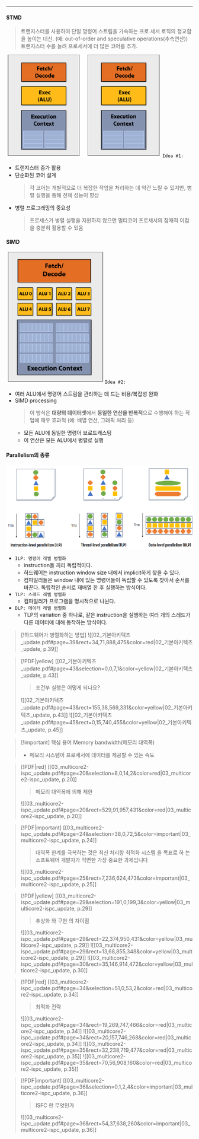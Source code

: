 
---
#### STMD 
>트랜지스터를 사용하여 단일 명령어 스트림을 가속하는 프로 세서 로직의 정교함을 높이는 대신. (예: out-of-order and speculative operations(추측연산)) 트랜지스터 수를 늘려 프로세서에 더 많은 코어를 추가.

![Image](images/Pasted%20image%2020250326124557.png)
`Idea #1:`
- 트랜지스터 증가 활용
- 단순화된 코어 설계
	>각 코어는 개별적으로 더 복잡한 작업을 처리하는 데 약간 느릴 수 있지만, 병렬 실행을 통해 전체 성능이 향상
- 병렬 프로그래밍의 중요성
	>프로세스가 병렬 실행을 지원하지 않으면 멀티코어 프로세서의 잠재적 이점을 충분히 활용할 수 있음

#### SIMD
![Image](images/Pasted%20image%2020250326124513.png)
`Idea #2:`
- 여러 ALU에서 명령어 스트림을 관리하는 데 드는 비용/복잡성 완화
- SIMD processing
	>이 방식은 **대량의 데이터셋**에서 **동일한 연산을 반복적**으로 수행해야 하는 작업에 매우 효과적 (예: 배열 연산, 그래픽 처리 등)
	- 모든 ALU에 동일한 명령어 브로드캐스팅 
	- 이 연산은 모든 ALU에서 병렬로 실행

#### Parallelism의 종류
![Image](images/Pasted%20image%2020250326125902.png)
- `ILP: 명령어 레벨 병렬화`
	- instruction들 끼리 독립적이다.
	- 하드웨어는 instruction window size 내에서 implicit하게 찾을 수 있다.
	- 컴파일러들은 window 내에 있는 명령어들이 독립할 수 있도록 찾아서 순서를 바꾼다. 독립적인 순서로 재배열 한 후 실행하는 방식이다.
- `TLP: 스레드 레벨 병렬화`
	- 컴파일러가 프로그램을 명시적으로 나뉜다.
- `DLP: 데이터 레벨 병렬화`
	- TLP의 variation 중 하나로, 같은 instruction을 실행하는 여러 개의 스레드가 다른 데이터에 대해 동작하는 방식이다.

>[!하드웨어가 병렬화하는 방법]
>![[02_기본아키텍츠_update.pdf#page=39&rect=34,71,888,475&color=red|02_기본아키텍츠_update, p.39]]

> [!PDF|yellow] [[02_기본아키텍츠_update.pdf#page=43&selection=0,0,7,1&color=yellow|02_기본아키텍츠_update, p.43]]
> > 조건부 실행은 어떻게 되나요?
> 
> ![[02_기본아키텍츠_update.pdf#page=43&rect=155,38,569,331&color=yellow|02_기본아키텍츠_update, p.43]]
> ![[02_기본아키텍츠_update.pdf#page=45&rect=0,15,740,455&color=yellow|02_기본아키텍츠_update, p.45]]

>[!important] 핵심 용어
>Memory bandwidth(메모리 대역폭)
>- 메모리 시스템이 프로세서에 데이터를 제공할 수 있는 속도

> [!PDF|red] [[03_multicore2-ispc_update.pdf#page=20&selection=8,0,14,2&color=red|03_multicore2-ispc_update, p.20]]
> > 메모리 대역폭에 의해 제한
> 
> ![[03_multicore2-ispc_update.pdf#page=20&rect=529,91,957,431&color=red|03_multicore2-ispc_update, p.20]]

> [!PDF|important] [[03_multicore2-ispc_update.pdf#page=24&selection=38,0,72,5&color=important|03_multicore2-ispc_update, p.24]]
> > 대역폭 한계를 극복하는 것은 최신 처리량 최적화 시스템 을 목표로 하 는 소프트웨어 개발자가 직면한 가장 중요한 과제입니다
> 
> ![[03_multicore2-ispc_update.pdf#page=25&rect=7,236,624,473&color=important|03_multicore2-ispc_update, p.25]]

> [!PDF|yellow] [[03_multicore2-ispc_update.pdf#page=29&selection=191,0,199,3&color=yellow|03_multicore2-ispc_update, p.29]]
> > 추상화 와 구현 의 차이점
> 
> ![[03_multicore2-ispc_update.pdf#page=29&rect=22,374,950,431&color=yellow|03_multicore2-ispc_update, p.29]]
> ![[03_multicore2-ispc_update.pdf#page=29&rect=13,68,855,348&color=yellow|03_multicore2-ispc_update, p.29]]
> ![[03_multicore2-ispc_update.pdf#page=30&rect=35,146,914,472&color=yellow|03_multicore2-ispc_update, p.30]]

> [!PDF|red] [[03_multicore2-ispc_update.pdf#page=34&selection=51,0,53,2&color=red|03_multicore2-ispc_update, p.34]]
> > 최적화 전략
> 
> ![[03_multicore2-ispc_update.pdf#page=34&rect=19,269,747,466&color=red|03_multicore2-ispc_update, p.34]]
> ![[03_multicore2-ispc_update.pdf#page=34&rect=20,157,746,268&color=red|03_multicore2-ispc_update, p.34]]
> ![[03_multicore2-ispc_update.pdf#page=35&rect=32,238,719,477&color=red|03_multicore2-ispc_update, p.35]]
> ![[03_multicore2-ispc_update.pdf#page=35&rect=70,56,908,160&color=red|03_multicore2-ispc_update, p.35]]

> [!PDF|important] [[03_multicore2-ispc_update.pdf#page=36&selection=0,1,2,4&color=important|03_multicore2-ispc_update, p.36]]
> >  ISFC 란 무엇인가
> 
> ![[03_multicore2-ispc_update.pdf#page=36&rect=54,37,638,260&color=important|03_multicore2-ispc_update, p.36]]




